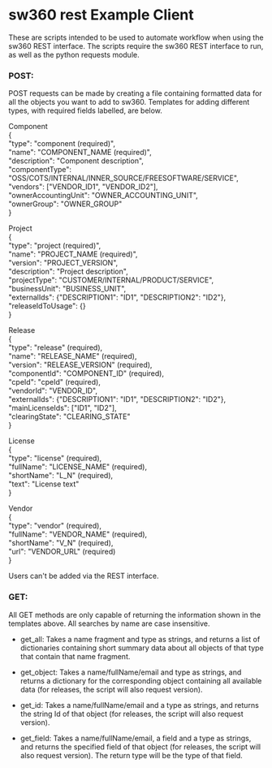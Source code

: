 # sw360 rest Example Client

These are scripts intended to be used to automate workflow when using the sw360 REST interface. The scripts require the sw360 REST interface to run, as well as the python requests module.

### POST:

POST requests can be made by creating a file containing formatted data for all the objects you want to add to sw360. Templates for adding different types, with required fields labelled, are below.

Component  
{  
  "type": "component (required)",  
  "name": "COMPONENT_NAME (required)",  
  "description": "Component description",  
  "componentType": "OSS/COTS/INTERNAL/INNER_SOURCE/FREESOFTWARE/SERVICE",  
  "vendors": ["VENDOR_ID1", "VENDOR_ID2"],  
  "ownerAccountingUnit": "OWNER_ACCOUNTING_UNIT",  
  "ownerGroup": "OWNER_GROUP"  
}

Project  
{  
  "type": "project (required)",  
  "name": "PROJECT_NAME (required)",  
  "version": "PROJECT_VERSION",  
  "description": "Project description",  
  "projectType": "CUSTOMER/INTERNAL/PRODUCT/SERVICE",  
  "businessUnit": "BUSINESS_UNIT",  
  "externalIds": {"DESCRIPTION1": "ID1", "DESCRIPTION2": "ID2"},  
  "releaseIdToUsage": {}  
}

Release  
{  
  "type": "release" (required),  
  "name": "RELEASE_NAME" (required),  
  "version": "RELEASE_VERSION" (required),  
  "componentId": "COMPONENT_ID" (required),  
  "cpeId": "cpeId" (required),  
  "vendorId": "VENDOR_ID",  
  "externalIds": {"DESCRIPTION1": "ID1", "DESCRIPTION2": "ID2"},  
  "mainLicenseIds": ["ID1", "ID2"],  
  "clearingState": "CLEARING_STATE"  
}

License  
{  
  "type": "license" (required),  
  "fullName": "LICENSE_NAME" (required),  
  "shortName": "L_N" (required),  
  "text": "License text"  
}

Vendor  
{  
  "type": "vendor" (required),  
  "fullName": "VENDOR_NAME" (required),  
  "shortName": "V_N" (required),  
  "url": "VENDOR_URL" (required)  
}

Users can't be added via the REST interface.

### GET:

All GET methods are only capable of returning the information shown in the templates above. All searches by name are case insensitive.

- get_all: Takes a name fragment and type as strings, and returns a list of dictionaries containing short summary data about all objects of that type that contain that name fragment.

- get_object: Takes a name/fullName/email and type as strings, and returns a dictionary for the corresponding object containing all available data (for releases, the script will also request version).

- get_id: Takes a name/fullName/email and a type as strings, and returns the string Id of that object (for releases, the script will also request version).

- get_field: Takes a name/fullName/email, a field and a type as strings, and returns the specified field of that object (for releases, the script will also request version). The return type will be the type of that field.


